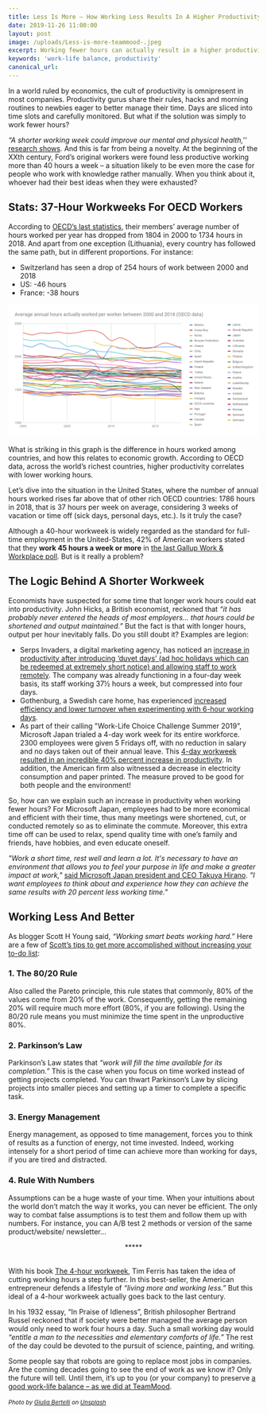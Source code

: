 ```yaml
---
title: Less Is More – How Working Less Results In A Higher Productivity
date: 2019-11-26 11:00:00
layout: post
image: /uploads/Less-is-more-teammood-.jpeg
excerpt: Working fewer hours can actually result in a higher productivity
keywords: 'work-life balance, productivity'
canonical_url:
---
```


In a world ruled by economics, the cult of productivity is omnipresent in most companies. Productivity gurus share their rules, hacks and morning routines to newbies eager to better manage their time. Days are sliced into time slots and carefully monitored. But what if the solution was simply to work fewer hours?

*“A shorter working week could improve our mental and physical health,''* [research shows](https://www.economist.com/free-exchange/2013/09/24/get-a-life). And this is far from being a novelty. At the beginning of the XXth century, Ford’s original workers were found less productive working more than 40 hours a week – a situation likely to be even more the case for people who work with knowledge rather manually. When you think about it, whoever had their best ideas when they were exhausted?

## **Stats: 37-Hour Workweeks For OECD Workers**

According to [OECD’s last statistics](https://stats.oecd.org/Index.aspx?DataSetCode=ANHRS#), their members’ average number of hours worked per year has dropped from 1804 in 2000 to 1734 hours in 2018. And apart from one exception (Lithuania), every country has followed the same path, but in different proportions. For instance:

* Switzerland has seen a drop of 254 hours of work between 2000 and 2018&nbsp;
* US: -46 hours&nbsp;
* France: -38 hours&nbsp;

[![Average annual hours actually worked per worker in OECD countries](/images/posts/Average-annual-hours-actually-worked-per-worker.png)](https://www.teammood.com/)

What is striking in this graph is the difference in hours worked among countries, and how this relates to economic growth. According to OECD data, across the world’s richest countries, higher productivity correlates with lower working hours.&nbsp;

Let’s dive into the situation in the United States, where the number of annual hours worked rises far above that of other rich OECD countries: 1786 hours in 2018, that is 37 hours per week on average, considering 3 weeks of vacation or time off (sick days, personal days, etc.). Is it truly the case?

Although a 40-hour workweek is widely regarded as the standard for full-time employment in the United-States, 42% of American workers stated that they **work 45 hours a week or more** in [the last Gallup Work & Workplace poll](https://news.gallup.com/poll/1720/Work-Work-Place.aspx). But is it really a problem?

## **The Logic Behind A Shorter Workweek**

Economists have suspected for some time that longer work hours could eat into productivity. John Hicks, a British economist, reckoned that *“it has probably never entered the heads of most employers… that hours could be shortened and output maintained.”* But the fact is that with longer hours, output per hour inevitably falls. Do you still doubt it? Examples are legion:

* Serps Invaders, a digital marketing agency, has noticed an [increase in productivity after introducing ‘duvet days’ (ad hoc holidays which can be redeemed at extremely short notice) and allowing staff to work remotely](https://www.theguardian.com/small-business-network/2015/apr/02/remote-working-talent-edinburgh-agency). The company was already functioning in a four-day week basis, its staff working 37½ hours a week, but compressed into four days.&nbsp;
* Gothenburg, a Swedish care home, has experienced [increased efficiency and lower turnover when experimenting with 6-hour working days](https://www.theguardian.com/world/2015/sep/17/efficiency-up-turnover-down-sweden-experiments-with-six-hour-working-day).
* As part of their calling "Work-Life Choice Challenge Summer 2019", Microsoft Japan trialed a 4-day work week for its entire workforce. 2300 employees were given 5 Fridays off, with no reduction in salary and no days taken out of their annual leave. This [4-day workweek resulted in an incredible 40% percent increase in productivity](https://mashable.com/article/microsoft-japan-4-day-work-week-trial-3-day-weekend/?europe=true). In addition, the American firm also witnessed a decrease in electricity consumption and paper printed. The measure proved to be good for both people and the environment\!

So, how can we explain such an increase in productivity when working fewer hours? For Microsoft Japan, employees had to be more economical and efficient with their time, thus many meetings were shortened, cut, or conducted remotely so as to eliminate the commute. Moreover, this extra time off can be used to relax, spend quality time with one’s family and friends, have hobbies, and even educate oneself.&nbsp;

*"Work a short time, rest well and learn a lot. It's necessary to have an environment that allows you to feel your purpose in life and make a greater impact at work,"&nbsp;*[said Microsoft Japan president and CEO Takuya Hirano](https://www.economist.com/free-exchange/2013/09/24/get-a-life). *"I want employees to think about and experience how they can achieve the same results with 20 percent less working time."*

## **Working Less And Better**

As blogger Scott H Young said, *“Working smart beats working hard.”* Here are a few of [Scott’s tips to get more accomplished without increasing your to-do list](https://www.lifehack.org/articles/featured/6-rules-to-work-less-and-get-more-accomplished.html)\:&nbsp;

### **1\. The 80/20 Rule**

Also called the Pareto principle, this rule states that commonly, 80% of the values come from 20% of the work. Consequently, getting the remaining 20% will require much more effort (80%, if you are following). Using the 80/20 rule means you must minimize the time spent in the unproductive 80%.&nbsp;

### **2\. Parkinson’s Law**

Parkinson’s Law states that *“work will fill the time available for its completion.”* This is the case when you focus on time worked instead of getting projects completed. You can thwart Parkinson’s Law by slicing projects into smaller pieces and setting up a timer to complete a specific task.

### **3\. Energy Management**

Energy management, as opposed to time management, forces you to think of results as a function of energy, not time invested. Indeed, working intensely for a short period of time can achieve more than working for days, if you are tired and distracted.

### **4\. Rule With Numbers**

Assumptions can be a huge waste of your time. When your intuitions about the world don’t match the way it works, you can never be efficient. The only way to combat false assumptions is to test them and follow them up with numbers. For instance, you can A/B test 2 methods or version of the same product/website/ newsletter…

<center>*****</center>

<center>&nbsp;</center>

With his book [The 4-hour workweek](https://fourhourworkweek.com/), Tim Ferris has taken the idea of cutting working hours a step further. In this best-seller, the American entrepreneur defends a lifestyle of *“living more and working less.”* But this ideal of a 4-hour workweek actually goes back to the last century.&nbsp;

In his 1932 essay, “In Praise of Idleness”, British philosopher Bertrand Russel reckoned that if society were better managed the average person would only need to work four hours a day. Such a small working day would *“entitle a man to the necessities and elementary comforts of life.”* The rest of the day could be devoted to the pursuit of science, painting, and writing.

Some people say that robots are going to replace most jobs in companies. Are the coming decades going to see the end of work as we know it? Only the future will tell. Until them, it’s up to you (or your company) to preserve [a good work-life balance – as we did at TeamMood](https://www.teammood.com/en/about/).

<small><em>Photo by <a href="https://unsplash.com/@giulia_bertelli?utm_source=unsplash&amp;utm_medium=referral&amp;utm_content=creditCopyText">Giulia Bertelli</a> on <a href="https://unsplash.com/?utm_source=unsplash&amp;utm_medium=referral&amp;utm_content=creditCopyText">Unsplash</a></em></small>